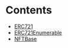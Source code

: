 

# Contents
- [ERC721](ERC721.sol/contract.ERC721.md)
- [ERC721Enumerable](ERC721Enumerable.sol/contract.ERC721Enumerable.md)
- [NFTBase](NFTBase.sol/contract.NFTBase.md)

